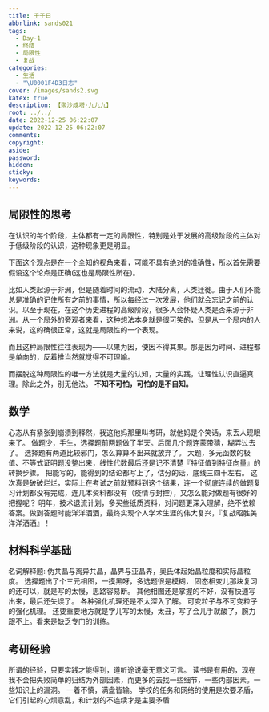 ```yaml
---
title: 壬子日
abbrlink: sands021
tags:
  - Day-1
  - 终结
  - 局限性
  - 复战
categories:
  - 生活
  - "\U0001F4D3日志"
cover: /images/sands2.svg
katex: true
description: 【聚沙成塔·九九九】
root: ../../
date: 2022-12-25 06:22:07
update: 2022-12-25 06:22:07
comments:
copyright:
aside:
password:
hidden:
sticky:
keywords:
---
```

## 局限性的思考
在认识的每个阶段，主体都有一定的局限性，特别是处于发展的高级阶段的主体对于低级阶段的认识，这种现象更是明显。

下面这个观点是在一个全知的视角来看，可能不具有绝对的准确性，所以首先需要假设这个论点是正确(这也是局限性所在)。

比如人类起源于非洲，但是随着时间的流动，大陆分离，人类迁徙。由于人们不能总是准确的记住所有之前的事情，所以每经过一次发展，他们就会忘记之前的认识。以至于现在，在这个历史进程的高级阶段，很多人会怀疑人类是否来源于非洲。从一个局外的旁观者来看，这种想法本身就是很可笑的，但是从一个局内的人来说，这的确很正常，这就是局限性的一个表现。

而且这种局限性往往表现为——以果为因，使因不得其果。那是因为时间、进程都是单向的，反着推当然就觉得不可理喻。

而摆脱这种局限性的唯一方法就是大量的认知，大量的实践，让理性认识直逼真理。除此之外，别无他法。
**不知不可怕，可怕的是不自知。**


## 数学
心态从有紧张到崩溃到释然，我这他妈那里叫考研，就他妈是个笑话，来丢人现眼来了。
做题少，手生，选择题前两题做了半天。后面几个题连蒙带猜，糊弄过去了。
选择题有两道比较邪门，怎么算算不出来就放弃了。
大题，多元函数的极值、不等式证明题没整出来，线性代数最后还是记不清楚『特征值到特征向量』的转换步骤。
把能写的，能得到的结论都写上了，估分的话，底线三四十左右。
这次真是破破烂烂，实际上在考试之前就预料到这个结果，连一个彻底连续的做题复习计划都没有完成，连几本资料都没有（疫情与封控），又怎么能对做题有很好的把握呢？
明年，技术退流计划，多买些纸质资料，对问题更深入理解，绝不依赖答案。做到答题时能洋洋洒洒，最终实现个人学术生涯的伟大复兴，『复战昭胜美 洋洋洒洒』！


## 材料科学基础
名词解释题: 伪共晶与离异共晶，晶界与亚晶界，奥氏体起始晶粒度和实际晶粒度。
选择题出了个三元相图，一摸黑呀，多选题很是模糊，
固态相变儿那块复习的还可以，就是写的太慢，思路容易断。
其他相图还是掌握的不好，没有快速写出来，最后还失误了。
各种强化机理还是不太深入了解。
可变粒子与不可变粒子的强化机理。
还要重要地方就是字儿写的太慢，太丑，写了会儿手就酸了，腕力跟不上。看来是缺乏专门的训练。

## 考研经验
所谓的经验，只要实践才能得到，道听途说毫无意义可言。
读书是有用的，现在我不会把失败简单的归结为外部因素，而更多的去找一些细节，一些内部因素。一些知识上的漏洞。
一着不慎，满盘皆输。
学校的任务和网络的使用是次要矛盾，它们引起的心烦意乱，和计划的不连续才是主要矛盾
